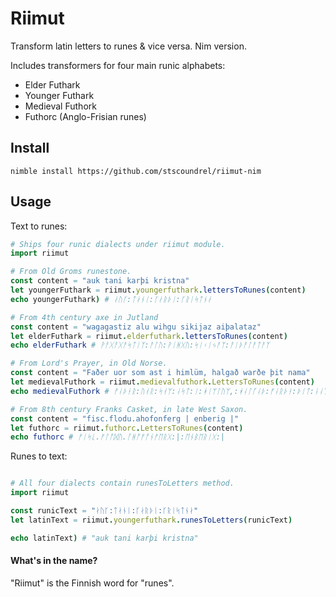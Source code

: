 # Riimut

Transform latin letters to runes & vice versa. Nim version.

Includes transformers for four main runic alphabets:

- Elder Futhark
- Younger Futhark
- Medieval Futhork
- Futhorc (Anglo-Frisian runes)

## Install

`nimble install https://github.com/stscoundrel/riimut-nim`

## Usage

Text to runes:
```nim
# Ships four runic dialects under riimut module.
import riimut

# From Old Groms runestone.
const content = "auk tani karþi kristna"
let youngerFuthark = riimut.youngerfuthark.lettersToRunes(content)
echo youngerFuthark) # ᛅᚢᚴ:ᛏᛅᚾᛁ:ᚴᛅᚱᚦᛁ:ᚴᚱᛁᛋᛏᚾᛅ

# From 4th century axe in Jutland
const content = "wagagastiz alu wihgu sikijaz aiþalataz"
let elderFuthark = riimut.elderfuthark.lettersToRunes(content)
echo elderFuthark # ᚹᚨᚷᚨᚷᚨᛋᛏᛁᛉ:ᚨᛚᚢ:ᚹᛁᚻᚷᚢ:ᛋᛁᚲᛁᛃᚨᛉ:ᚨᛁᚦᚨᛚᚨᛏᚨᛉ

# From Lord's Prayer, in Old Norse.
const content = "Faðer uor som ast i himlüm, halgað warðe þit nama"
let medievalFuthork = riimut.medievalfuthork.LettersToRunes(content)
echo medievalFuthork # ᚠᛆᚦᚽᚱ:ᚢᚮᚱ:ᛋᚮᛘ:ᛆᛋᛏ:ᛁ:ᚼᛁᛘᛚᚢᛘ,:ᚼᛆᛚᚵᛆᚦ:ᚠᛆᚱᚦᚽ:ᚦᛁᛏ:ᚿᛆᛘᛆ

# From 8th century Franks Casket, in late West Saxon.
const content = "fisc.flodu.ahofonferg | enberig |"
let futhorc = riimut.futhorc.LettersToRunes(content)
echo futhorc # ᚠᛁᛋᚳ.ᚠᛚᚩᛞᚢ.ᚪᚻᚩᚠᚩᚾᚠᛖᚱᚷ:|:ᛖᚾᛒᛖᚱᛁᚷ:|
```

Runes to text:
```nim

# All four dialects contain runesToLetters method.
import riimut

const runicText = "ᛅᚢᚴ:ᛏᛅᚾᛁ:ᚴᛅᚱᚦᛁ:ᚴᚱᛁᛋᛏᚾᛅ"
let latinText = riimut.youngerfuthark.runesToLetters(runicText)

echo latinText) # "auk tani karþi kristna"

```


#### What's in the name?

"Riimut" is the Finnish word for "runes".
